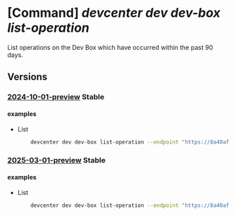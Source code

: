 # [Command] _devcenter dev dev-box list-operation_

List operations on the Dev Box which have occurred within the past 90 days.

## Versions

### [2024-10-01-preview](/Resources/data-plane/microsoft.devcenter/L3Byb2plY3RzL3t9L3VzZXJzL3t9L2RldmJveGVzL3t9L29wZXJhdGlvbnM=/2024-10-01-preview.xml) **Stable**

<!-- data-plane:microsoft.devcenter /projects/{}/users/{}/devboxes/{}/operations 2024-10-01-preview -->

#### examples

- List
    ```bash
        devcenter dev dev-box list-operation --endpoint "https://8a40af38-3b4c-4672-a6a4-5e964b1870ed-contosodevcenter.centralus.devcenter.azure.com/" --project-name "DevProject" --name "myDevBox" --user-id "00000000-0000-0000-0000-000000000000"
    ```

### [2025-03-01-preview](/Resources/data-plane/microsoft.devcenter/L3Byb2plY3RzL3t9L3VzZXJzL3t9L2RldmJveGVzL3t9L29wZXJhdGlvbnM=/2025-03-01-preview.xml) **Stable**

<!-- data-plane:microsoft.devcenter /projects/{}/users/{}/devboxes/{}/operations 2025-03-01-preview -->

#### examples

- List
    ```bash
        devcenter dev dev-box list-operation --endpoint "https://8a40af38-3b4c-4672-a6a4-5e964b1870ed-contosodevcenter.centralus.devcenter.azure.com/" --project-name "DevProject" --name "myDevBox" --user-id "00000000-0000-0000-0000-000000000000"
    ```
